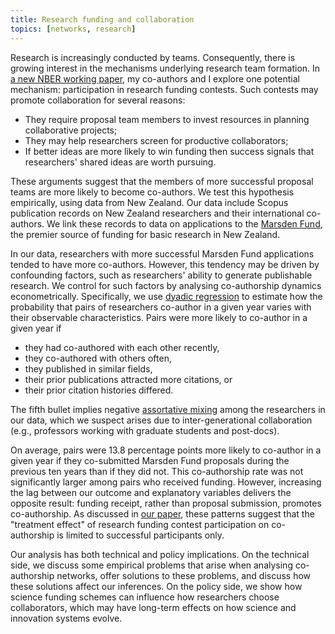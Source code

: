 ```yaml
---
title: Research funding and collaboration
topics: [networks, research]
---
```


Research is increasingly conducted by teams.
Consequently, there is growing interest in the mechanisms underlying research team formation.
In [a new NBER working paper][paper-url], my co-authors and I explore one potential mechanism: participation in research funding contests.
Such contests may promote collaboration for several reasons:

* They require proposal team members to invest resources in planning collaborative projects;
* They may help researchers screen for productive collaborators;
* If better ideas are more likely to win funding then success signals that researchers' shared ideas are worth pursuing.

These arguments suggest that the members of more successful proposal teams are more likely to become co-authors.
We test this hypothesis empirically, using data from New Zealand.
Our data include Scopus publication records on New Zealand researchers and their international co-authors.
We link these records to data on applications to the [Marsden Fund](https://www.royalsociety.org.nz/what-we-do/funds-and-opportunities/marsden), the premier source of funding for basic research in New Zealand.

In our data, researchers with more successful Marsden Fund applications tended to have more co-authors.
However, this tendency may be driven by confounding factors, such as researchers' ability to generate publishable research.
We control for such factors by analysing co-authorship dynamics econometrically.
Specifically, we use [dyadic regression](https://doi.org/10.1016/B978-0-12-811771-2.00008-0) to estimate how the probability that pairs of researchers co-author in a given year varies with their observable characteristics.
Pairs were more likely to co-author in a given year if

* they had co-authored with each other recently,
* they co-authored with others often,
* they published in similar fields,
* their prior publications attracted more citations, or
* their prior citation histories differed.

The fifth bullet implies negative [assortative mixing](/blog/assortative-mixing/) among the researchers in our data, which we suspect arises due to inter-generational collaboration (e.g., professors working with graduate students and post-docs).

On average, pairs were 13.8 percentage points more likely to co-author in a given year if they co-submitted Marsden Fund proposals during the previous ten years than if they did not.
This co-authorship rate was not significantly larger among pairs who received funding.
However, increasing the lag between our outcome and explanatory variables delivers the opposite result: funding receipt, rather than proposal submission, promotes co-authorship.
As discussed in [our paper][paper-url], these patterns suggest that the "treatment effect" of research funding contest participation on co-authorship is limited to successful participants only.

Our analysis has both technical and policy implications.
On the technical side, we discuss some empirical problems that arise when analysing co-authorship networks, offer solutions to these problems, and discuss how these solutions affect our inferences.
On the policy side, we show how science funding schemes can influence how researchers choose collaborators, which may have long-term effects on how science and innovation systems evolve.

[paper-url]: https://www.nber.org/papers/w27916
